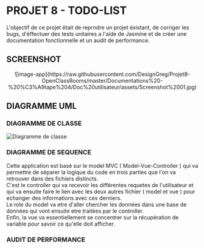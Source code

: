 # PROJET 8 - TODO-LIST

L'objectif de ce projet était de reprndre un projet éxistant, de corriger les bugs, d'éffectuer des tests unitaires a l'aide de Jasmine et de créer une documentation fonctionnelle et un audit de performance.

## SCREENSHOT

<p align="center">
  ![image-app](https://raw.githubusercontent.com/DesignGreg/Projet8-OpenClassRooms/master/Documentations%20-%20%C3%A9tape%204/Doc%20utilisateur/assets/Screenshot%2001.jpg)
</p>




## DIAGRAMME UML

### DIAGRAMME DE CLASSE

![Diagramme de classe](https://github.com/theolbrt/ToDo-List/blob/master/UML/DiagrammeClasse.png)

### DIAGRAMME DE SEQUENCE

Cette application est basé sur le model MVC ( Model-Vue-Controller ) qui va permettre de séparer la logique du code en trois parties que l'on va retrouver dans des fichiers distincts.
<br/>
C'est le controller qui va recevoir les différentes requetes de l'utilisateur et qui va ensuite faire le lien avec les deux autres fichier ( model et vue ) pour echanger des informations avec ces derniers.<br/>
Le role du model va etre d'aller chercher les données dans une base de données qui vont ensuite etre traitées par le controller.<br/>
Enfin, la vue va essentiellement se concentrer sur la récupération de variable pour savoir ce qu'elle doit afficher. 

### AUDIT DE PERFORMANCE
